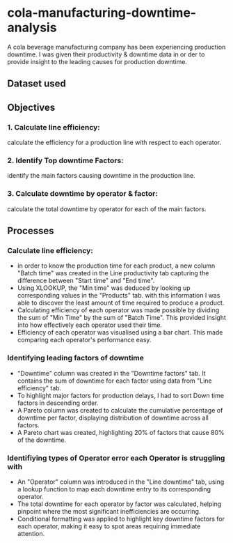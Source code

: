 # cola-manufacturing-downtime-analysis
A cola beverage manufacturing company has been experiencing production downtime.
I was given their productivity & downtime data in or der to provide insight to the leading causes for production downtime.

## Dataset used

## Objectives
### 1. Calculate line efficiency:
  calculate the efficiency for a production line with respect to each operator.

### 2. Identify Top downtime Factors:
  identify the main factors causing downtime in the production line.

### 3. Calculate downtime by operator & factor:
  calculate the total downtime by operator for each of the main factors.

## Processes
### Calculate line efficiency:
- in order to know the production time for each product, a new column "Batch time" was created in the Line productivity tab capturing the difference between "Start time" and "End time".
- Using XLOOKUP, the "Min time" was deduced by looking up corresponding values in the "Products" tab. with this information I was able to discover the least amount of time required to produce a product.
- Calculating efficiency of each operator was made possible by dividing the sum of "Min Time" by the sum of "Batch Time". This provided insight into how effectively each operator used their time.
- Efficiency of each operator was visualised using a bar chart. This made comparing each operator's performance easy.

### Identifying leading factors of downtime
- "Downtime" column was created in the "Downtime factors" tab. It contains the sum of downtime for each factor using data from "Line efficiency" tab.
- To highlight major factors for production delays, I had to sort Down time factors in descending order.
- A Pareto column was created to calculate the cumulative percentage of downtime per factor, displaying distribution of downtime across all factors.
- A Pareto chart was created, highlighting 20% of factors that cause 80% of the downtime.

### Identifiying types of Operator error each Operator is struggling with
- An "Operator" column was introduced in the "Line downtime" tab, using a lookup function to map each downtime entry to its corresponding operator.
- The total downtime for each operator by factor was calculated, helping pinpoint where the most significant inefficiencies are occurring.
- Conditional formatting was applied to highlight key downtime factors for each operator, making it easy to spot areas requiring immediate attention.

